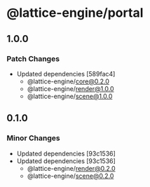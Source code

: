 # @lattice-engine/portal

## 1.0.0

### Patch Changes

- Updated dependencies [589fac4]
  - @lattice-engine/core@0.2.0
  - @lattice-engine/render@1.0.0
  - @lattice-engine/scene@1.0.0

## 0.1.0

### Minor Changes

- Updated dependencies [93c1536]
- Updated dependencies [93c1536]
  - @lattice-engine/render@0.2.0
  - @lattice-engine/scene@0.2.0
